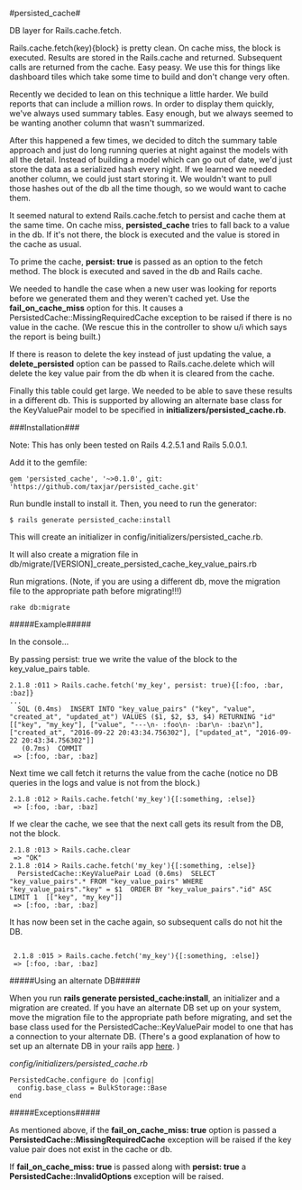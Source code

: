 #persisted_cache#

DB layer for Rails.cache.fetch.

Rails.cache.fetch(key){block} is pretty clean. On cache miss, the block is executed. Results are stored in the Rails.cache and returned. Subsequent calls are returned from the cache. Easy peasy. We use this for things like dashboard tiles which take some time to build and don't change very often. 

Recently we decided to lean on this technique a little harder. We build reports that can include a million rows. In order to display them quickly, we've always used summary tables. Easy enough, but we always seemed to be wanting another column that wasn't summarized.

After this happened a few times, we decided to ditch the summary table approach and just do long running queries at night against the models with all the detail. Instead of building a model which can go out of date, we'd just store the data as a serialized hash every night. If we learned we needed another column, we could just start storing it. We wouldn't want to pull those hashes out of the db all the time though, so we would want to cache them. 

It seemed natural to extend Rails.cache.fetch to persist and cache them at the same time. On cache miss, **persisted_cache**  tries to fall back to a value in the db. If it's not there, the block is executed and the value is stored in the cache as usual.

To prime the cache, **persist: true** is passed as an option to the fetch method. The block is executed and saved in the db and Rails cache.

We needed to handle the case when a new user was looking for reports before we generated them and they weren't cached yet.  Use the **fail_on_cache_miss** option for this.  It causes a PersistedCache::MissingRequiredCache exception to be raised if there is no value in the cache. (We rescue this in the controller to show u/i which says the report is being built.)

If there is reason to delete the key instead of just updating the value, a **delete_persisted** option can be passed to Rails.cache.delete which will delete the key value pair from the db when it is cleared from the cache.

Finally this table could get large. We needed to be able to save these results in a different db. This is supported by allowing an alternate base class for the KeyValuePair model to be specified in **initializers/persisted_cache.rb**.

###Installation###

Note: This has only been tested on Rails 4.2.5.1 and Rails 5.0.0.1.

Add it to the gemfile:

~~~~
gem 'persisted_cache', '~>0.1.0', git: 'https://github.com/taxjar/persisted_cache.git'
~~~~

Run bundle install to install it.  Then, you need to run the generator:

~~~~
$ rails generate persisted_cache:install
~~~~

This will create an initializer in config/initializers/persisted_cache.rb.

It will also create a migration file in db/migrate/[VERSION]_create_persisted_cache_key_value_pairs.rb

Run migrations. (Note, if you are using a different db, move the migration file to the appropriate path before migrating!!!)

~~~~
rake db:migrate
~~~~

#####Example#####

In the console...


By passing persist: true we write the value of the block to the key_value_pairs table.

~~~~
2.1.8 :011 > Rails.cache.fetch('my_key', persist: true){[:foo, :bar, :baz]}
...
  SQL (0.4ms)  INSERT INTO "key_value_pairs" ("key", "value", "created_at", "updated_at") VALUES ($1, $2, $3, $4) RETURNING "id"  [["key", "my_key"], ["value", "---\n- :foo\n- :bar\n- :baz\n"], ["created_at", "2016-09-22 20:43:34.756302"], ["updated_at", "2016-09-22 20:43:34.756302"]]
   (0.7ms)  COMMIT  
 => [:foo, :bar, :baz]
~~~~

Next time we call fetch it returns the value from the cache (notice no DB queries in the logs and value is not from the block.)

~~~~
2.1.8 :012 > Rails.cache.fetch('my_key'){[:something, :else]}
 => [:foo, :bar, :baz] 
~~~~

If we clear the cache, we see that the next call gets its result from the DB, not the block.

~~~~
2.1.8 :013 > Rails.cache.clear
 => "OK" 
2.1.8 :014 > Rails.cache.fetch('my_key'){[:something, :else]}
  PersistedCache::KeyValuePair Load (0.6ms)  SELECT  "key_value_pairs".* FROM "key_value_pairs" WHERE "key_value_pairs"."key" = $1  ORDER BY "key_value_pairs"."id" ASC LIMIT 1  [["key", "my_key"]]
 => [:foo, :bar, :baz] 
~~~~ 

It has now been set in the cache again, so subsequent calls do not hit the DB.

~~~~

 2.1.8 :015 > Rails.cache.fetch('my_key'){[:something, :else]}
 => [:foo, :bar, :baz] 
~~~~


#####Using an alternate DB#####

When you run **rails generate persisted_cache:install**, an initializer and a migration are created. If you have an alternate DB set up on your system, move the migration file to the appropriate path before migrating, and set the base class used for the PersistedCache::KeyValuePair model to one that has a connection to your alternate DB. (There's a good explanation of how to set up an alternate DB in your rails app [here](http://www.ostinelli.net/setting-multiple-dbs-rails-definitive-guide/). )

*config/initializers/persisted_cache.rb*

~~~~
PersistedCache.configure do |config|
  config.base_class = BulkStorage::Base
end
~~~~

#####Exceptions#####

As mentioned above, if the **fail_on_cache_miss: true** option is passed a **PersistedCache::MissingRequiredCache** exception will be raised if the key value pair does not exist in the cache or db. 

If **fail_on_cache_miss: true** is passed along with **persist: true** a **PersistedCache::InvalidOptions** exception will be raised.